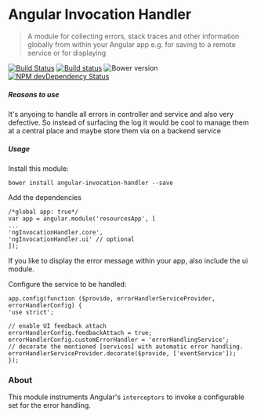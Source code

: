 # Angular Invocation Handler 

> A module for collecting errors, stack traces and other information globally from within your Angular app
> e.g. for saving to a remote service or for displaying

[![Build Status](https://travis-ci.org/hypery2k/angular-invocation-handler.svg?branch=master)](https://travis-ci.org/hypery2k/angular-invocation-handler)
[![Build status](https://ci.appveyor.com/api/projects/status/qbdypq5n7p4x3i78?svg=true)](https://ci.appveyor.com/project/hypery2k/angular-invocation-handler)
![Bower version](https://badge.fury.io/hypery2k/angular-invocation-handler.svg)
[![ NPM devDependency Status](https://david-dm.org/hypery2k/angular-invocation-handler/dev-status.svg)](https://david-dm.org/hypery2k/angular-invocation-handler#info=devDependencies)

##### Reasons to use
It's anyoing to handle all errors in controller and service and also very defective.
So instead of surfacing the log it would be cool to manage them at a central place and maybe store them via on a backend service

##### Usage

Install this module:

```
bower install angular-invocation-handler --save
```

Add the dependencies
```
/*global app: true*/
var app = angular.module('resourcesApp', [
...
'ngInvocationHandler.core',
'ngInvocationHandler.ui' // optional
]);
```

If you like to display the error message within your app, also include the ui module.

Configure the service to be handled:

```
app.config(function ($provide, errorHandlerServiceProvider, errorHandlerConfig) {
'use strict';

// enable UI feedback attach
errorHandlerConfig.feedbackAttach = true;
errorHandlerConfig.customErrorHandler = 'errorHandlingService';
// decorate the mentioned [services] with automatic error handling.
errorHandlerServiceProvider.decorate($provide, ['eventService']);
});

```

### About

This module instruments Angular's `interceptors` to invoke a configurable set for the error handling.

